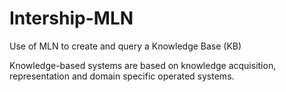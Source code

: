 # Intership-MLN
Use of MLN to create and query a Knowledge Base (KB)

Knowledge-based systems are based on knowledge acquisition, representation and domain specific operated systems.

 
